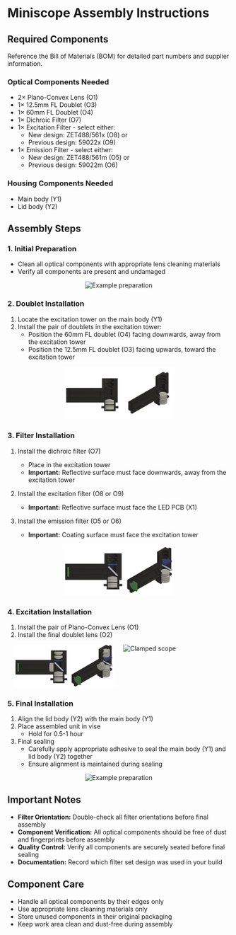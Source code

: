 # Miniscope Assembly Instructions

## Required Components
Reference the Bill of Materials (BOM) for detailed part numbers and supplier information.

### Optical Components Needed
- 2× Plano-Convex Lens (O1)
- 1× 12.5mm FL Doublet (O3)
- 1× 60mm FL Doublet (O4)
- 1× Dichroic Filter (O7)
- 1× Excitation Filter - select either:
  - New design: ZET488/561x (O8) or
  - Previous design: 59022x (O9)
- 1× Emission Filter - select either:
  - New design: ZET488/561m (O5) or
  - Previous design: 59022m (O6)

### Housing Components Needed
- Main body (Y1)
- Lid body (Y2)

## Assembly Steps

### 1. Initial Preparation
- Clean all optical components with appropriate lens cleaning materials
- Verify all components are present and undamaged

<p align="center">
  <img src="../img/beforescope.jpg" alt="Example preparation" width="50%">
</p>

### 2. Doublet Installation
1. Locate the excitation tower on the main body (Y1)
2. Install the pair of doublets in the excitation tower:
   - Position the 60mm FL doublet (O4) facing downwards, away from the excitation tower
   - Position the 12.5mm FL doublet (O3) facing upwards, toward the excitation tower

<p align="center">
  <img src="../img/scopedoublets.jpg" alt="Example preparation" width="50%">
</p>

### 3. Filter Installation
1. Install the dichroic filter (O7)
   - Place in the excitation tower
   - **Important:** Reflective surface must face downwards, away from the excitation tower

2. Install the excitation filter (O8 or O9)
   - **Important:** Reflective surface must face the LED PCB (X1)

3. Install the emission filter (O5 or O6)
   - **Important:** Coating surface must face the excitation tower

<p align="center">
  <img src="../img/filtersscope.jpg" alt="Example preparation" width="50%">
</p>

### 4. Excitation Installation
1. Install the pair of Plano-Convex Lens (O1)
2. Install the final doublet lens (O2)

<div style="display: flex; justify-content: center; gap: 20px;">
  <div style="flex: 1; max-width: 45%;">
    <img src="../img/fullscope.jpg" alt="Before assembly" width="100%">
  </div>
  <div style="flex: 1; max-width: 45%;">
    <img src="../img/afterscope.jpg" alt="Clamped scope" width="100%">
  </div>
</div>

### 5. Final Installation
1. Align the lid body (Y2) with the main body (Y1)
2. Place assembled unit in vise
   - Hold for 0.5-1 hour
3. Final sealing
   - Carefully apply appropriate adhesive to seal the main body (Y1) and lid body (Y2) together
   - Ensure alignment is maintained during sealing
<p align="center">
  <img src="../img/clampedscope.jpg" alt="Example preparation" width="50%">
</p>


## Important Notes
- **Filter Orientation:** Double-check all filter orientations before final assembly
- **Component Verification:** All optical components should be free of dust and fingerprints before assembly
- **Quality Control:** Verify all components are securely seated before final sealing
- **Documentation:** Record which filter set design was used in your build

## Component Care
- Handle all optical components by their edges only
- Use appropriate lens cleaning materials only
- Store unused components in their original packaging
- Keep work area clean and dust-free during assembly

